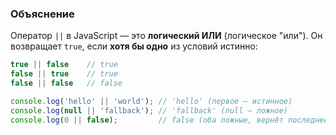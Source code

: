 
### Объяснение
Оператор `||` в JavaScript — это **логический ИЛИ** (логическое "или").
Он возвращает `true`, если **хотя бы одно** из условий истинно:

```js
true || false    // true
false || true    // true
false || false   // false

console.log('hello' || 'world'); // 'hello' (первое — истинное)
console.log(null || 'fallback'); // 'fallback' (null — ложное)
console.log(0 || false);         // false (оба ложные, вернёт последнее)

```